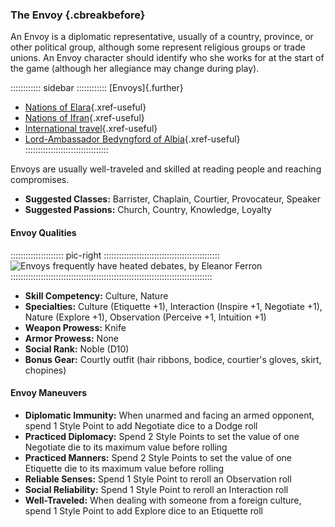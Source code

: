 ### The Envoy {.cbreakbefore}

An Envoy is a diplomatic representative, usually of a country, province,
or other political group, although some represent religious groups or
trade unions. An Envoy character should identify who she works for at
the start of the game (although her allegiance may change during play).

:::::::::::: sidebar ::::::::::::
[Envoys]{.further}

- [Nations of Elara](#the-countries-of-elara){.xref-useful}
- [Nations of Ifran](#the-countries-of-ifran){.xref-useful}
- [International travel](#five-if-by-land-two-if-by-sea){.xref-useful}
- [Lord-Ambassador Bedyngford of Albia](#bedyngford){.xref-useful}
:::::::::::::::::::::::::::::::::

Envoys are usually well-traveled and skilled at reading people and
reaching compromises.

- **Suggested Classes:** Barrister, Chaplain, Courtier, Provocateur, Speaker
- **Suggested Passions:** Church, Country, Knowledge, Loyalty 

#### Envoy Qualities

::::::::::::::::::::: pic-right ::::::::::::::::::::::::::::::::::::::::::::::
![Envoys frequently have heated debates, by Eleanor Ferron](assets/Scenes/Medium/ambassadors.jpg "Envoys frequently have heated debates, by Eleanor Ferron")
::::::::::::::::::::::::::::::::::::::::::::::::::::::::::::::::::::::::::::::::

- **Skill Competency:** Culture, Nature
- **Specialties:** Culture (Etiquette +1), Interaction (Inspire +1, Negotiate +1), Nature (Explore +1), Observation (Perceive +1, Intuition +1)
- **Weapon Prowess:** Knife
- **Armor Prowess:** None
- **Social Rank:** Noble (D10)
- **Bonus Gear:** Courtly outfit (hair ribbons, bodice, courtier's gloves, skirt, chopines)

#### Envoy Maneuvers

- **Diplomatic Immunity:** When unarmed and facing an armed opponent, spend 1 Style Point to add Negotiate dice to a Dodge roll
- **Practiced Diplomacy:** Spend 2 Style Points to set the value of one Negotiate die to its maximum value before rolling
- **Practiced Manners:** Spend 2 Style Points to set the value of one Etiquette die to its maximum value before rolling
- **Reliable Senses:** Spend 1 Style Point to reroll an Observation roll
- **Social Reliability:** Spend 1 Style Point to reroll an Interaction roll
- **Well-Traveled:** When dealing with someone from a foreign culture, spend 1 Style Point to add Explore dice to an Etiquette roll

